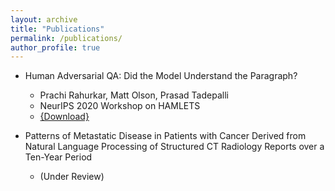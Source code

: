 ```yaml
---
layout: archive
title: "Publications"
permalink: /publications/
author_profile: true
---
```


* Human Adversarial QA: Did the Model Understand the Paragraph?
  * Prachi Rahurkar, Matt Olson, Prasad Tadepalli
  * NeurIPS 2020 Workshop on HAMLETS
  * [{Download}](https://openreview.net/pdf?id=57NC-S7o4Aw)

* Patterns of Metastatic Disease in Patients with Cancer Derived from Natural Language Processing of Structured CT Radiology Reports over a Ten-Year Period
  * (Under Review)